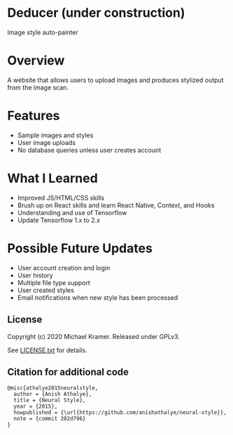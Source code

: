 # Deducer (under construction)
Image style auto-painter

# Overview
A website that allows users to upload images and produces stylized output from the image scan.

# Features
* Sample images and styles
* User image uploads
* No database queries unless user creates account

# What I Learned
* Improved JS/HTML/CSS skills
* Brush up on React skills and learn React Native, Context, and Hooks
* Understanding and use of Tensorflow
* Update Tensorflow 1.x to 2.x

# Possible Future Updates
* User account creation and login
* User history
* Multiple file type support
* User created styles
* Email notifications when new style has been processed

## License
Copyright (c) 2020 Michael Kramer. Released under GPLv3.

See [LICENSE.txt][license] for details.

[net]: https://www.vlfeat.org/matconvnet/models/imagenet-vgg-verydeep-19.mat
[paper]: http://arxiv.org/pdf/1508.06576v2.pdf
[l-bfgs]: https://en.wikipedia.org/wiki/Limited-memory_BFGS
[adam]: http://arxiv.org/abs/1412.6980
[ad]: https://en.wikipedia.org/wiki/Automatic_differentiation
[lengstrom-fast-style-transfer]: https://github.com/lengstrom/fast-style-transfer
[fast-neural-style]: https://arxiv.org/pdf/1603.08155v1.pdf
[license]: LICENSE.txt

## Citation for additional code

```
@misc{athalye2015neuralstyle,
  author = {Anish Athalye},
  title = {Neural Style},
  year = {2015},
  howpublished = {\url{https://github.com/anishathalye/neural-style}},
  note = {commit 202d796}
}
```
